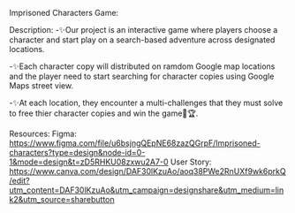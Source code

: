 Imprisoned Characters Game:

Description:
-✨Our project is an interactive game where players choose a character and start play on a search-based adventure across designated locations.

-✨Each character copy will distributed on ramdom Google map locations and the player need to start searching for character copies using Google Maps street view.

-✨At each location, they encounter a multi-challenges that they must solve to free thier character copies and win the game🎉🏆.

Resources:
Figma: 
https://www.figma.com/file/u6bsjngQEpNE68zazQGrpF/Imprisoned-characters?type=design&node-id=0-1&mode=design&t=zD5RHKU08zxwu2A7-0
User Story:
https://www.canva.com/design/DAF30lKzuAo/aoq38PWe2RnUXf9wk6prkQ/edit?utm_content=DAF30lKzuAo&utm_campaign=designshare&utm_medium=link2&utm_source=sharebutton
